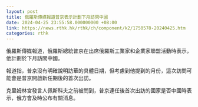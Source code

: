 ```yaml
---
layout: post
title: 俄羅斯傳媒報道普京表示計劃下月訪問中國
date: 2024-04-25 23:55:58.000000000 +08:00
link: https://news.rthk.hk/rthk/ch/component/k2/1750578-20240425.htm
categories: rthk
---
```


俄羅斯傳媒報道，俄羅斯總統普京在出席俄羅斯工業家和企業家聯盟活動時表示，他計劃於下月訪問中國。

報道指，普京沒有明確說明訪華的具體日期，但考慮到他提到的月份，這次訪問可能會是普京開啟新任期後的首次出訪。

克里姆林宮發言人佩斯科夫之前被問到，普京連任後首次出訪的國家是否中國時表示，俄方會及時公布有關消息。

